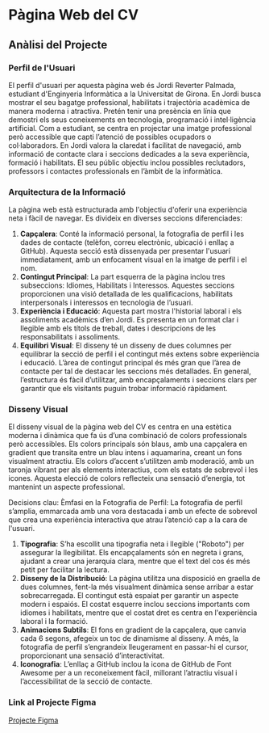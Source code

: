 # Pàgina Web del CV

## Anàlisi del Projecte

### Perfil de l'Usuari

El perfil d'usuari per aquesta pàgina web és Jordi Reverter Palmada, estudiant d'Enginyeria Informàtica a la Universitat de Girona. En Jordi busca mostrar el seu bagatge professional, habilitats i trajectòria acadèmica de manera moderna i atractiva. Pretén tenir una presència en línia que demostri els seus coneixements en tecnologia, programació i intel·ligència artificial. Com a estudiant, se centra en projectar una imatge professional però accessible que capti l’atenció de possibles ocupadors o col·laboradors. En Jordi valora la claredat i facilitat de navegació, amb informació de contacte clara i seccions dedicades a la seva experiència, formació i habilitats. El seu públic objectiu inclou possibles reclutadors, professors i contactes professionals en l’àmbit de la informàtica.

### Arquitectura de la Informació

La pàgina web està estructurada amb l'objectiu d'oferir una experiència neta i fàcil de navegar. Es divideix en diverses seccions diferenciades:
1. **Capçalera**: Conté la informació personal, la fotografia de perfil i les dades de contacte (telèfon, correu electrònic, ubicació i enllaç a GitHub). Aquesta secció està dissenyada per presentar l'usuari immediatament, amb un enfocament visual en la imatge de perfil i el nom.
2. **Contingut Principal**: La part esquerra de la pàgina inclou tres subseccions: Idiomes, Habilitats i Interessos. Aquestes seccions proporcionen una visió detallada de les qualificacions, habilitats interpersonals i interessos en tecnologia de l’usuari.
3. **Experiència i Educació**: Aquesta part mostra l'historial laboral i els assoliments acadèmics d’en Jordi. Es presenta en un format clar i llegible amb els títols de treball, dates i descripcions de les responsabilitats i assoliments.
4. **Equilibri Visual**: El disseny té un disseny de dues columnes per equilibrar la secció de perfil i el contingut més extens sobre experiència i educació. L’àrea de contingut principal és més gran que l’àrea de contacte per tal de destacar les seccions més detallades.
En general, l’estructura és fàcil d’utilitzar, amb encapçalaments i seccions clars per garantir que els visitants puguin trobar informació ràpidament.

### Disseny Visual

El disseny visual de la pàgina web del CV es centra en una estètica moderna i dinàmica que fa ús d’una combinació de colors professionals però accessibles. Els colors principals són blaus, amb una capçalera en gradient que transita entre un blau intens i aquamarina, creant un fons visualment atractiu. Els colors d’accent s’utilitzen amb moderació, amb un taronja vibrant per als elements interactius, com els estats de sobrevol i les icones. Aquesta elecció de colors reflecteix una sensació d’energia, tot mantenint un aspecte professional.

Decisions clau:
Èmfasi en la Fotografia de Perfil: La fotografia de perfil s’amplia, emmarcada amb una vora destacada i amb un efecte de sobrevol que crea una experiència interactiva que atrau l’atenció cap a la cara de l'usuari.
1. **Tipografia**: S’ha escollit una tipografia neta i llegible ("Roboto") per assegurar la llegibilitat. Els encapçalaments són en negreta i grans, ajudant a crear una jerarquia clara, mentre que el text del cos és més petit per facilitar la lectura.
2. **Disseny de la Distribució**: La pàgina utilitza una disposició en graella de dues columnes, fent-la més visualment dinàmica sense arribar a estar sobrecarregada. El contingut està espaiat per garantir un aspecte modern i espaiós. El costat esquerre inclou seccions importants com idiomes i habilitats, mentre que el costat dret es centra en l'experiència laboral i la formació.
3. **Animacions Subtils**: El fons en gradient de la capçalera, que canvia cada 6 segons, afegeix un toc de dinamisme al disseny. A més, la fotografia de perfil s’engrandeix lleugerament en passar-hi el cursor, proporcionant una sensació d’interactivitat.
4. **Iconografia**: L’enllaç a GitHub inclou la icona de GitHub de Font Awesome per a un reconeixement fàcil, millorant l’atractiu visual i l’accessibilitat de la secció de contacte.

### Link al Projecte Figma

[Projecte Figma](https://www.figma.com/proto/9DL5kjBmtHqdpz8NuE5i06/CV-plantilla?node-id=3-531&node-type=canvas&t=qgyyXxlKMEVesbRs-1&scaling=min-zoom&content-scaling=fixed&page-id=0%3A1&starting-point-node-id=3%3A531)
